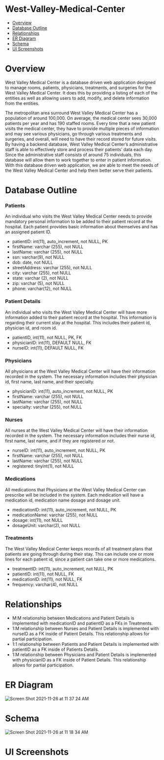 # West-Valley-Medical-Center #

- [Overview](#overview)
- [Database Outline](#database-outline)
- [Relationships](#relationships)
- [ER Diagram](#er-diagram)
- [Schema](#schema)
- [UI Screenshots](#ui-screenshots)

# Overview #
West Valley Medical Center is a database driven web application designed to manage rooms, patients, physicians, treatments, and surgeries for the West Valley Medical Center. It does this by providing a listing of each of the entities as well as allowing users to add, modify, and delete information from the entities. 

The metropolitan area surround West Valley Medical Center has a population of around 100,000. On average, the medical center sees 30,000 patients per year and has 190 staffed rooms. Every time that a new patient visits the medical center, they have to provide multiple pieces of information and may see various physicians, go through various treatments and surgeries, and overall, will need to have their record stored for future visits. By having a backend database, West Valley Medical Center’s administrative staff is able to effectively store and process their patients’ data each day. Since the administrative staff consists of around 75 individuals, this database will allow them to work together to enter in patient information. With this database driven web application, we are able to meet the needs of the West Valley Medical Center and help them better serve their patients.

# Database Outline #
### Patients ###
An individual who visits the West Valley Medical Center needs to provide mandatory personal information to be added to their patient record at the hospital. Each patient provides basic information about themselves and has an assigned patient ID.
- patientID: int(11), auto_increment, not NULL, PK
- firstName: varchar (255), not NULL
- lastName: varchar (255), not NULL
- ssn: varchar(9), not NULL
- dob: date, not NULL
- streetAddress: varchar (255), not NULL
- city: varchar (255), not NULL
- state: varchar (2), not NULL
- zip: varchar (5), not NULL
- phone: varchar(12), not NULL


### Patient Details ###
An individual who visits the West Valley Medical Center will have more information added to their patient record at the hospital. This information is regarding their current stay at the hospital. This includes their patient id, physician id, and room id.
- patientID, int(11), not NULL, PK, FK
- physicianID: int(11), DEFAULT NULL, FK
- nurseID: int(11), DEFAULT NULL, FK


### Physicians ###
All physicians at the West Valley Medical Center will have their information recorded in the system. The necessary information includes their physician id, first name, last name, and their specialty.
-	physicianID: int(11), auto_increment, not NULL, PK
-	firstName: varchar (255), not NULL
-	lastName: varchar (255), not NULL
-	specialty: varchar (255), not NULL

### Nurses ###
All nurses at the West Valley Medical Center will have their information recorded in the system. The necessary information includes their nurse id, first name, last name, and if they are registered or not.
-	nurseID: int(11), auto_increment,  not NULL, PK
-	firstName: varchar (255), not NULL
-	lastName: varchar (255),  not NULL
-	registered: tinyint(1), not NULL

### Medications ###
All medications that Physicians at the West Valley Medical Center can prescribe will be included in the system. Each medication will have a medication id, medication name dosage and dosage unit.
-	medicationID: int(11), auto_increment, not NULL, PK
-	medicationName: varchar (255), not NULL
-	dosage: int(11), not NULL
-	dosageUnit: varchar(2), not NULL

### Treatments ###
The West Valley Medical Center keeps records of all treatment plans that patients are going through during their stay. This can include one or more lines for each patient id, since a patient can take one or more medications.
- treatmentID: int(11), auto_increment, not NULL, PK
- patientID: int(11), not NULL, FK
- medicationID: int(11), not NULL, FK
- frequency: varchar(4), not NULL


# Relationships #
- M:M relationship between Medications and Patient Details is implemented with medicationID and patientID as a FKs in Treatments.
- 1:M relationship between Nurses and Patient Details is implemented with nurseID as a FK inside of Patient Details. This relationship allows for partial participation.
- 1:1 relationship between Patients and Patient Details is implemented with patientID as a FK inside of Patients Details. 
- 1:M relationship between Physicians and Patient Details is implemented with physicianID as a FK inside of Patient Details. This relationship allows for partial participation.


# ER Diagram #
![Screen Shot 2021-11-26 at 11 37 24 AM](https://user-images.githubusercontent.com/71612128/143620289-7cd3404e-3af1-4c46-adf0-d3ffde690fce.png)


# Schema #
![Screen Shot 2021-11-26 at 11 18 34 AM](https://user-images.githubusercontent.com/71612128/143620306-58890ea5-f1db-473f-9655-815877231845.png)

# UI Screenshots

